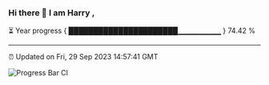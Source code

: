 ### Hi there 👋 I am Harry , 

⏳ Year progress { ██████████████████████▁▁▁▁▁▁▁▁ } 74.42 %

---

⏰ Updated on Fri, 29 Sep 2023 14:57:41 GMT

![Progress Bar CI](https://github.com/duykhang68/duykhang68/workflows/Progress%20Bar%20CI/badge.svg)
